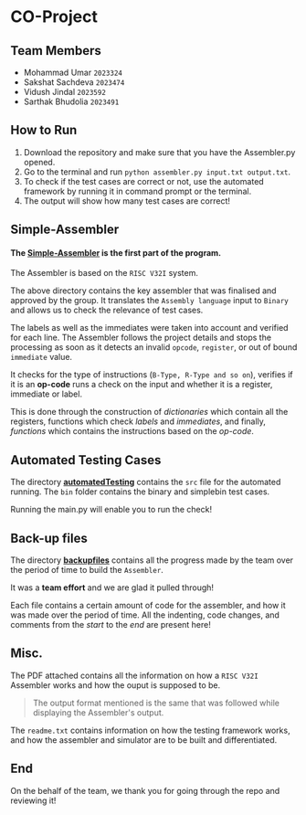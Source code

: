 # CO-Project

## Team Members

- Mohammad Umar `2023324`
- Sakshat Sachdeva `2023474`
- Vidush Jindal `2023592`
- Sarthak Bhudolia `2023491`

## How to Run

 1. Download the repository and make sure that you have the Assembler.py opened.
 2. Go to the terminal and run `python assembler.py input.txt output.txt`.
 3. To check if the test cases are correct or not, use the automated framework by running it in command prompt or the terminal.
 4. The output will show how many test cases are correct!
 

## Simple-Assembler
#### The [Simple-Assembler](https://github.com/6Umar9/CO-Project/tree/main/SimpleAssembler) is the first part of the program.

The Assembler is based on the `RISC V32I` system.

The above directory contains the key assembler that was finalised and approved by the group. It translates the `Assembly language` input to `Binary` and allows us to check the relevance of test cases.

The labels as well as the immediates were taken into account and verified for each line. The Assembler follows the project details and stops the processing as soon as it detects an invalid `opcode`, `register`, or out of bound `immediate` value.

It checks for the type of instructions (`B-Type, R-Type and so on`), verifies if it is an **op-code** runs a check on the input and whether it is a register, immediate or label.

This is done through the construction of *dictionaries* which contain all the registers, functions which check *labels* and *immediates*, and finally, *functions* which contains the instructions based on the *op-code*.

## Automated Testing Cases

The directory [**automatedTesting**](https://github.com/6Umar9/CO-Project/tree/main/automatedTesting) contains the `src` file for the automated running. The `bin` folder contains the binary and simplebin test cases.

Running the main.py will enable you to run the check!

## Back-up files
The directory [**backupfiles**](https://github.com/6Umar9/CO-Project/tree/main/backupfiles) contains all the progress made by the team over the period of time to build the `Assembler`.

It was a **team effort** and we are glad it pulled through!

Each file contains a certain amount of code for the assembler, and how it was made over the period of time. All the indenting, code changes, and comments from the *start* to the *end* are present here!

## Misc.
The PDF attached contains all the information on how a `RISC V32I` Assembler works and how the ouput is supposed to be.

> The output format mentioned is the same that was followed while displaying the Assembler's output.

The `readme.txt` contains information on how the testing framework works, and how the assembler and simulator are to be built and differentiated.



## End
On the behalf of the team, we thank you for going through the repo and reviewing it! 
